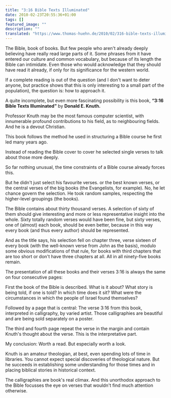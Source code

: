 ```yaml
---
title: "3:16 Bible Texts Illuminated"
date: 2010-02-23T20:55:36+01:00
tags: []
featured_image: ""
description: ""
translated: "https://www.thomas-huehn.de/2010/02/316-bible-texts-illuminated/"
---
```

The Bible, book of books. But few people who aren't already deeply believing have really read large parts of it. Some phrases from it have entered our culture and common vocabulary, but because of its length the Bible can intimidate. Even those who would acknowledge that they should have read it already, if only for its significance for the western world.

If a complete reading is out of the question (and I don't want to deter anyone, but practice shows that this is only interesting to a small part of the population), the question is: how to approach it.

A quite incomplete, but even more fascinating possibility is this book, **“3:16 Bible Texts Illuminated”** by **Donald E. Knuth.**

Professor Knuth may be the most famous computer scientist, with innumerable profound contributions to his field, as to neighbouring fields. And he is a devout Christian.

This book follows the method he used in structuring a Bible course he first led many years ago.

Instead of reading the Bible cover to cover he selected single verses to talk about those more deeply.

So far nothing unusual, the time constraints of a Bible course already forces this.

But he didn't just select his favourite verses. or the best known verses, or the central verses of the big books (the Evangelists, for example). No, he let chance govern the selection. He took random samples, respecting the higher-level groupings (the books).

The Bible contains about thirty thousand verses. A selection of sixty of them should give interesting and more or less representative insight into the whole. Sixty totally random verses would have been fine, but sixty verses, one of (almost) each book, should be even better, because in this way every book (and thus every author) should be represented.

And as the title says, his selection fell on chapter three, verse sixteen of every book (with the well-known verse from John as the basis), modulo some obvious modifications of that rule, for books with third chapters that are too short or don't have three chapters at all. All in all ninety-five books remain.

The presentation of all these books and their verses 3:16 is always the same on four consecutive pages:

First the book of the Bible is described. What is it about? What story is being told, if one is told? In which time does it sit? What were the circumstances in which the people of Israel found themselves?

Followed by a page that is central: The verse 3:16 from this book, interpreted in calligraphy, by varied artist. Those calligraphies are beautiful and are being sold separately on a poster.

The third and fourth page repeat the verse in the margin and contain Knuth's thought about the verse. This is the interpretative part.

My conclusion: Worth a read. But especially worth a look.

Knuth is an amateur theologian, at best, even spending lots of time in libraries. You cannot expect special discoveries of theological nature. But he succeeds in establishing some understanding for those times and in placing biblical stories in historical context.

The calligraphies are book's real climax. And this unorthodox approach to the Bible focusses the eye on verses that wouldn't find much attention otherwise.
